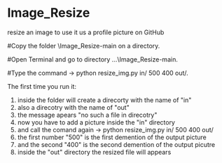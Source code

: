 # Image_Resize
resize an image to use it us a profile picture on GitHub


#Copy the folder \Image_Resize-main on a directory. 

#Open Terminal and go to directory ...\Image_Resize-main. 

#Type the command -> python resize_img.py in/ 500 400 out/. 

The first time you run it:
1) inside the folder will create a direcorty with the name of "in"
2) also a direcotry with the name of "out"
3) the message apears "no such a file in direcotry"
4) now you have to add a picture inside the "in" directory 
5) and call the comand again -> python resize_img.py in/ 500 400 out/
6) the first number "500" is the first demention of the output picture
7) and the second "400" is the second demention of the output picutre
8) inside the "out" directory the resized file will appears
